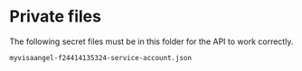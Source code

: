 # Private files

The following secret files must be in this folder for the API to work correctly.

```
myvisaangel-f24414135324-service-account.json
```